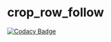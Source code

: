 # crop_row_follow

[![Codacy Badge](https://api.codacy.com/project/badge/Grade/1472e537adbe403db7faa1c1075fefe4)](https://www.codacy.com/app/snakes-in-the-box/crop_row_follow?utm_source=github.com&utm_medium=referral&utm_content=sonyccd/crop_row_follow&utm_campaign=badger)